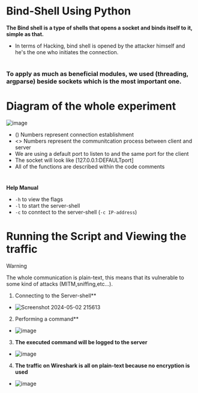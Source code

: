 # Bind-Shell Using Python

**The Bind shell is a type of shells that opens a socket and binds itself to it, simple as that.**

- In terms of Hacking, bind shell is opened by the attacker himself and he's the one who initiates the connection.

#

### To apply as much as beneficial modules, we used (threading, argparse) beside sockets which is the most important one.


# Diagram of the whole experiment

![image](https://github.com/AwsGhanem/Bind-Shell/assets/123994471/c786b480-26aa-438f-b09b-b592ab2d0915)

- () Numbers represent connection establishment
- <> Numbers represent the communitcation process between client and server
- We are using a default port to listen to and the same port for the client
- The socket will look like [127.0.0.1:DEFAULTport]
- All of the functions are described within the code comments
#

**Help Manual** 
- `-h` to view the flags
- `-l` to start the server-shell
- `-c` to conntect to the server-shell (`-c IP-address`)

# Running the Script and Viewing the traffic 
> [!WARNING]
> The whole communication is plain-text, this means that its vulnerable to some kind of attacks (MITM,sniffing,etc...).

1) Connecting to the Server-shell**
- ![Screenshot 2024-05-02 215613](https://github.com/AwsGhanem/Bind-Shell/assets/123994471/ca9a5db7-9d7e-4542-8fd6-2f9b6dd67778)

2) Performing a command**
- ![image](https://github.com/AwsGhanem/Bind-Shell/assets/123994471/9841515e-f025-4a15-ba84-1507124eabe8)

3) **The executed command will be logged to the server**
- ![image](https://github.com/AwsGhanem/Bind-Shell/assets/123994471/3894b015-ed79-48f3-8793-ebff8f4076eb)

4) **The traffic on Wireshark is all on plain-text because no encryption is used**

- ![image](https://github.com/AwsGhanem/Bind-Shell/assets/123994471/62871f00-b49c-4669-8200-1b45dfa288e0)





